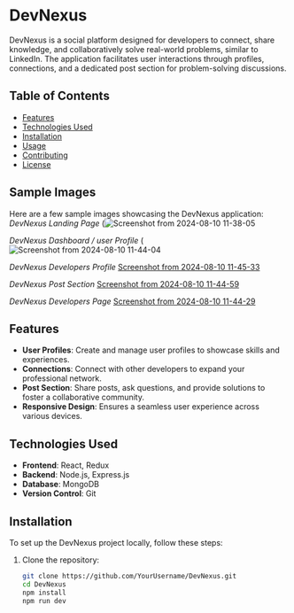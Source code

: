 # DevNexus

DevNexus is a social platform designed for developers to connect, share knowledge, and collaboratively solve real-world problems, similar to LinkedIn. The application facilitates user interactions through profiles, connections, and a dedicated post section for problem-solving discussions.

## Table of Contents

- [Features](#features)
- [Technologies Used](#technologies-used)
- [Installation](#installation)
- [Usage](#usage)
- [Contributing](#contributing)
- [License](#license)


## Sample Images

Here are a few sample images showcasing the DevNexus application:
*DevNexus Landing Page*
(![Screenshot from 2024-08-10 11-38-05](https://github.com/user-attachments/assets/981088fb-66ee-4db1-b28f-9603e86ad7a8)


*DevNexus Dashboard / user Profile*
(![Screenshot from 2024-08-10 11-44-04](https://github.com/user-attachments/assets/4c711ae6-d5d5-4b53-b8b1-102f6a820451)


*DevNexus Developers Profile*
[Screenshot from 2024-08-10 11-45-33](https://github.com/user-attachments/assets/57c01363-0ec1-41de-88f0-93b1a847b60d)


*DevNexus Post Section*
[Screenshot from 2024-08-10 11-44-59](https://github.com/user-attachments/assets/ac0d2971-a88a-4103-9704-ba8d4f6d8926)


*DevNexus Developers Page*
[Screenshot from 2024-08-10 11-44-29](https://github.com/user-attachments/assets/c2a2c5ed-367d-4a63-838e-1970e6977f1d)



## Features

- **User Profiles**: Create and manage user profiles to showcase skills and experiences.
- **Connections**: Connect with other developers to expand your professional network.
- **Post Section**: Share posts, ask questions, and provide solutions to foster a collaborative community.
- **Responsive Design**: Ensures a seamless user experience across various devices.

## Technologies Used

- **Frontend**: React, Redux
- **Backend**: Node.js, Express.js
- **Database**: MongoDB
- **Version Control**: Git

## Installation

To set up the DevNexus project locally, follow these steps:

1. Clone the repository:
   ```bash
   git clone https://github.com/YourUsername/DevNexus.git
   cd DevNexus
   npm install
   npm run dev

